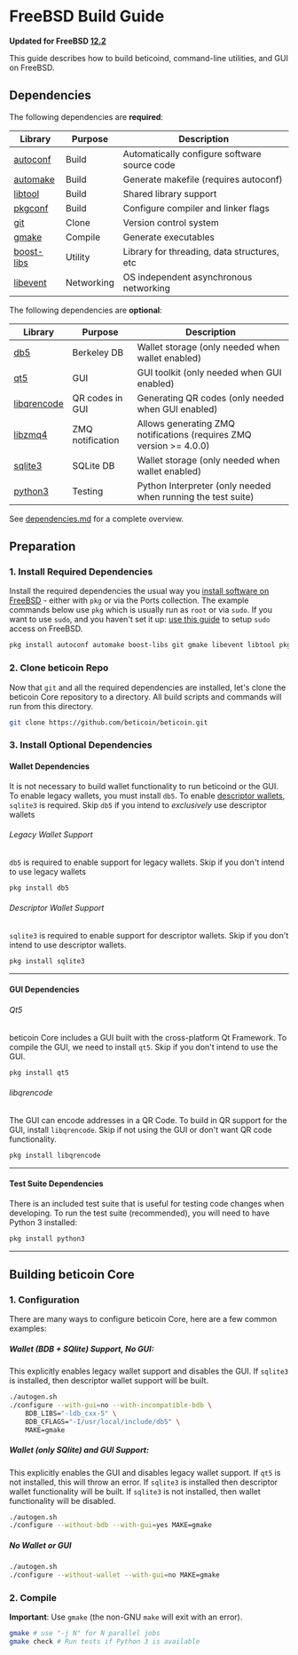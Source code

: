 # FreeBSD Build Guide

**Updated for FreeBSD [12.2](https://www.freebsd.org/releases/12.2R/announce.html)**

This guide describes how to build beticoind, command-line utilities, and GUI on FreeBSD.

## Dependencies

The following dependencies are **required**:

 Library                                                               | Purpose    | Description
 ----------------------------------------------------------------------|------------|----------------------
 [autoconf](https://svnweb.freebsd.org/ports/head/devel/autoconf/)     | Build      | Automatically configure software source code
 [automake](https://svnweb.freebsd.org/ports/head/devel/automake/)     | Build      | Generate makefile (requires autoconf)
 [libtool](https://svnweb.freebsd.org/ports/head/devel/libtool/)       | Build      | Shared library support
 [pkgconf](https://svnweb.freebsd.org/ports/head/devel/pkgconf/)       | Build      | Configure compiler and linker flags
 [git](https://svnweb.freebsd.org/ports/head/devel/git/)               | Clone      | Version control system
 [gmake](https://svnweb.freebsd.org/ports/head/devel/gmake/)           | Compile    | Generate executables
 [boost-libs](https://svnweb.freebsd.org/ports/head/devel/boost-libs/) | Utility    | Library for threading, data structures, etc
 [libevent](https://svnweb.freebsd.org/ports/head/devel/libevent/)     | Networking | OS independent asynchronous networking


The following dependencies are **optional**:

  Library                                                                    | Purpose          | Description
  ---------------------------------------------------------------------------|------------------|----------------------
  [db5](https://svnweb.freebsd.org/ports/head/databases/db5/)                | Berkeley DB      | Wallet storage (only needed when wallet enabled)
  [qt5](https://svnweb.freebsd.org/ports/head/devel/qt5/)                    | GUI              | GUI toolkit (only needed when GUI enabled)
  [libqrencode](https://svnweb.freebsd.org/ports/head/graphics/libqrencode/) | QR codes in GUI  | Generating QR codes (only needed when GUI enabled)
  [libzmq4](https://svnweb.freebsd.org/ports/head/net/libzmq4/)              | ZMQ notification | Allows generating ZMQ notifications (requires ZMQ version >= 4.0.0)
  [sqlite3](https://svnweb.freebsd.org/ports/head/databases/sqlite3/)        | SQLite DB        | Wallet storage (only needed when wallet enabled)
  [python3](https://svnweb.freebsd.org/ports/head/lang/python3/)             | Testing          | Python Interpreter (only needed when running the test suite)

  See [dependencies.md](dependencies.md) for a complete overview.

## Preparation

### 1. Install Required Dependencies
Install the required dependencies the usual way you [install software on FreeBSD](https://www.freebsd.org/doc/en/books/handbook/ports.html) - either with `pkg` or via the Ports collection. The example commands below use `pkg` which is usually run as `root` or via `sudo`. If you want to use `sudo`, and you haven't set it up: [use this guide](http://www.freebsdwiki.net/index.php/Sudo%2C_configuring) to setup `sudo` access on FreeBSD.

```bash
pkg install autoconf automake boost-libs git gmake libevent libtool pkgconf

```

### 2. Clone beticoin Repo
Now that `git` and all the required dependencies are installed, let's clone the beticoin Core repository to a directory. All build scripts and commands will run from this directory.
``` bash
git clone https://github.com/beticoin/beticoin.git
```

### 3. Install Optional Dependencies

#### Wallet Dependencies
It is not necessary to build wallet functionality to run beticoind or the GUI. To enable legacy wallets, you must install `db5`. To enable [descriptor wallets](https://github.com/beticoin/beticoin/blob/master/doc/descriptors.md), `sqlite3` is required. Skip `db5` if you intend to *exclusively* use descriptor wallets

###### Legacy Wallet Support
`db5` is required to enable support for legacy wallets. Skip if you don't intend to use legacy wallets

```bash
pkg install db5
```

###### Descriptor Wallet Support

`sqlite3` is required to enable support for descriptor wallets. Skip if you don't intend to use descriptor wallets.
``` bash
pkg install sqlite3
```
---

#### GUI Dependencies
###### Qt5

beticoin Core includes a GUI built with the cross-platform Qt Framework. To compile the GUI, we need to install `qt5`. Skip if you don't intend to use the GUI.
```bash
pkg install qt5
```
###### libqrencode

The GUI can encode addresses in a QR Code. To build in QR support for the GUI, install `libqrencode`. Skip if not using the GUI or don't want QR code functionality.
```bash
pkg install libqrencode
```
---

#### Test Suite Dependencies
There is an included test suite that is useful for testing code changes when developing.
To run the test suite (recommended), you will need to have Python 3 installed:

```bash
pkg install python3
```
---

## Building beticoin Core

### 1. Configuration

There are many ways to configure beticoin Core, here are a few common examples:
##### Wallet (BDB + SQlite) Support, No GUI:
This explicitly enables legacy wallet support and disables the GUI. If `sqlite3` is installed, then descriptor wallet support will be built.
```bash
./autogen.sh
./configure --with-gui=no --with-incompatible-bdb \
    BDB_LIBS="-ldb_cxx-5" \
    BDB_CFLAGS="-I/usr/local/include/db5" \
    MAKE=gmake
```

##### Wallet (only SQlite) and GUI Support:
This explicitly enables the GUI and disables legacy wallet support. If `qt5` is not installed, this will throw an error. If `sqlite3` is installed then descriptor wallet functionality will be built. If `sqlite3` is not installed, then wallet functionality will be disabled.
```bash
./autogen.sh
./configure --without-bdb --with-gui=yes MAKE=gmake
```
##### No Wallet or GUI
``` bash
./autogen.sh
./configure --without-wallet --with-gui=no MAKE=gmake
```

### 2. Compile
**Important**: Use `gmake` (the non-GNU `make` will exit with an error).

```bash
gmake # use "-j N" for N parallel jobs
gmake check # Run tests if Python 3 is available
```

